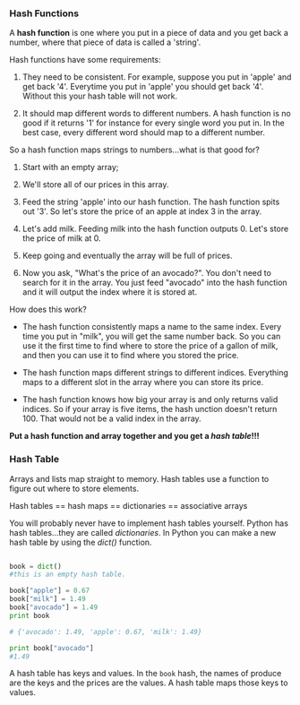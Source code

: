 ### Hash Functions

A __hash function__ is one where you put in a piece of data and you get back a number, where that piece of data is called a 'string'. 

Hash functions have some requirements:

1. They need to be consistent. For example, suppose you put in 'apple' and get back '4'. Everytime you put in 'apple' you should get back '4'. Without this your hash table will not work. 

2. It should map different words to different numbers. A hash function is no good if it returns '1' for instance for every single word you put in. In the best case, every different word should map to a different number. 

So a hash function maps strings to numbers...what is that good for?

1. Start with an empty array;

2. We'll store all of our prices in this array. 

3. Feed the string 'apple' into our hash function. The hash function spits out '3'. So let's store the price of an apple at index 3 in the array. 

4. Let's add milk. Feeding milk into the hash function outputs 0. Let's store the price of milk at 0. 

5. Keep going and eventually the array will be full of prices. 

6. Now you ask, "What's the price of an avocado?". You don't need to search for it in the array. You just feed "avocado" into the hash function and it will output the index where it is stored at. 

How does this work?

* The hash function consistently maps a name to the same index. Every time you put in "milk", you will get the same number back. So you can use it the first time to find where to store the price of a gallon of milk, and then you can use it to find where you stored the price. 

* The hash function maps different strings to different indices. Everything maps to a different slot in the array where you can store its price. 

* The hash function knows how big your array is and only returns valid indices. So if your array is five items, the hash unction doesn't return 100. That would not be a valid index in the array. 

__Put a hash function and array together and you get a _hash table_!!!__

### Hash Table

Arrays and lists map straight to memory. Hash tables use a function to figure out where to store elements. 

Hash tables == hash maps == dictionaries == associative arrays

You will probably never have to implement hash tables yourself. Python has hash tables...they are called _dictionaries_. In Python you can make a new hash table by using the _dict()_ function. 

```py

book = dict()
#this is an empty hash table.

book["apple"] = 0.67
book["milk"] = 1.49
book["avocado"] = 1.49
print book

# {'avocado': 1.49, 'apple': 0.67, 'milk': 1.49}

print book["avocado"]
#1.49
```

A hash table has keys and values. In the `book` hash, the names of produce are the keys and the prices are the values. A hash table maps those keys to values. 